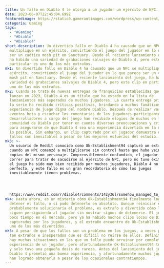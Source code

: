 ```yaml
---
title: Un fallo en Diablo 4 le otorga a un jugador un ejército de NPC.
date: 2023-06-07T22:45:04.699Z
featuredimage: https://static0.gamerantimages.com/wordpress/wp-content/uploads/2023/06/diablo-4-glitch-gives-player-npc-army.jpg?q=50&fit=contain&w=1140&h=&dpr=1.5
categoria: Gaming
tags:
  - "#Gaming"
  - "#Diablo"
  - "#Diablo4"
short-description: Un divertido fallo en Diablo 4 ha causado que un NPC se
  multiplique en un ejército, convirtiendo el juego del jugador en lo que parece
  ser un caótico mosh pit en Sanctuary. Desde el reciente lanzamiento del juego,
  ha habido una variedad de grabaciones salvajes de Diablo 4, pero este clip en
  particular es uno de los más extraños.
mk1: Un divertido fallo en Diablo 4 ha causado que un NPC se multiplique en un
  ejército, convirtiendo el juego del jugador en lo que parece ser un caótico
  mosh pit en Sanctuary. Desde el reciente lanzamiento del juego, ha habido una
  variedad de grabaciones salvajes de Diablo 4, pero este clip en particular es
  uno de los más extraños.
mk2: Cuando se trata de nuevas entregas de franquicias establecidas que se
  lanzan en 2023, Diablo 4 es un título que ha estado en la lista de
  lanzamientos más esperados de muchos jugadores. La cuarta entrega principal de
  la serie ha recibido críticas positivas, brindando a muchos fanáticos una
  experiencia de juego digna del nombre Diablo. Después de realizar varios
  eventos beta y escuchar los comentarios de los jugadores participantes, los
  desarrolladores a cargo del juego han recibido elogios de muchos en la
  comunidad de Diablo por tener en cuenta diversas preocupaciones y críticas
  para asegurarse de que Diablo 4 sea una experiencia divertida en la medida de
  lo posible. Sin embargo, un clip capturado por un jugador demuestra que los
  fallos son inevitables a pesar de los mejores esfuerzos del estudio.
mk3: >-
  Un usuario de Reddit conocido como Ok-Establishment94 capturó un extraño fallo
  cuando un NPC comenzó a multiplicarse sin control hasta que hubo veintiocho
  copias del mismo personaje. Comprensiblemente confundido, el jugador comenzó a
  correr para tratar de sacudirse al ejército de NPC, pero no tuvo éxito. Aunque
  el juego ha sido muy bien recibido por muchos jugadores, Diablo 4 no es
  perfecto, y este fallo es un gran recordatorio de cómo los juegos
  inevitablemente tienen problemas.




  https://www.reddit.com/r/diablo4/comments/142y36l/somehow_managed_to_acquire_28_copies_of_an_npc/?embed_host_url=https%3A%2F%2Fgamerant.com%2Fdiablo-4-glitch-npc-army%2F
mk4: Hasta ahora, es un misterio cómo Ok-Establishment94 finalmente logró
  detener el fallo, o si pudo detenerlo en absoluto. Aunque reiniciar el juego
  probablemente solucionaría el problema, es extraño y divertido cómo los NPC
  siguen persiguiendo al jugador sin mostrar signos de detenerse. El juego lleva
  poco tiempo en el mercado, pero ya ha habido muchos clips locos de Diablo 4
  capturados por los jugadores, y el extraño encuentro de Ok-Establishment94 es
  uno de los más divertidos.
mk5: A pesar de que los fallos son un problema en los juegos, a veces pueden ser
  tan extraños e inesperados que es difícil no reírse de ellos. Definitivamente
  hay muchas situaciones en las que un fallo puede arruinar por completo la
  experiencia de un jugador, pero afortunadamente Ok-Establishment94 tuvo suerte
  y solo tuvo una pequeña dosis de rareza. Antes del lanzamiento del juego,
  Diablo 4 prometió una buena experiencia, y afortunadamente muchos jugadores
  han logrado obtenerla a pesar de los ocasionales contratiempos.
---
```

